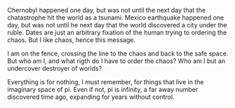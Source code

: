 Chernobyl happened one day,
but was not until the next day 
that the chatastrophe 
hit the world as a tsunami.
Mexico earthquake happened one day,
but was not until he next day
that the world discovered
a city under the ruble.
Dates are just an arbitrary
fixation of the human
trying to ordering the chaos.
But I like chaos, hence this message.

I am on the fence, crossing the line to the chaos and back to the safe space. But who am I, and what rigth do I have to order the chaos? Who am I but an undercover destroyer of worlds?

Everything is for nothing, I must remember, for things that live in the imaginary space of pi. Even if not, pi is infinity, a far away number discovered time ago, expanding for years without control.
